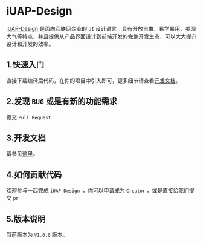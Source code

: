 # iUAP-Design

[iUAP-Design](https://github.com/YY-FED/iUAP-Design) 是面向互联网企业的 `UI` 设计语言，具有开放自由、易学易用、美观大气等特点，并且提供从产品界面设计到前端开发的完整开发生态，可以大大提升设计和开发的效率。

## 1.快速入门

直接下载编译后代码，在你的项目中引入即可，更多细节请查看[开发文档]()。

## 2.发现 `BUG` 或是有新的功能需求

提交 `Pull Request`

## 3.开发文档

请参见[这里]()。

## 4.如何贡献代码

欢迎参与一起完成 `iUAP Design `，你可以申请成为 `Creator` ，或是直接给我们提交 `pr`

## 5.版本说明

当前版本为 `V1.0.0` 版本。
